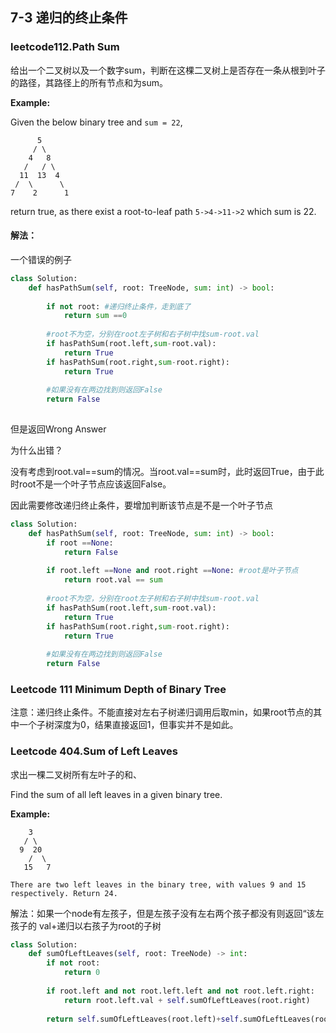 ## 7-3 递归的终止条件

### leetcode112.Path Sum

给出一个二叉树以及一个数字sum，判断在这棵二叉树上是否存在一条从根到叶子的路径，其路径上的所有节点和为sum。

**Example:**

Given the below binary tree and `sum = 22`,

```
      5
     / \
    4   8
   /   / \
  11  13  4
 /  \      \
7    2      1
```

return true, as there exist a root-to-leaf path `5->4->11->2` which sum is 22.

#### 解法：

一个错误的例子

```python
class Solution:
    def hasPathSum(self, root: TreeNode, sum: int) -> bool:
        
        if not root: #递归终止条件，走到底了
            return sum ==0
        
        #root不为空，分别在root左子树和右子树中找sum-root.val
        if hasPathSum(root.left,sum-root.val): 
            return True
        if hasPathSum(root.right,sum-root.right):
            return True
        
        #如果没有在两边找到则返回False
        return False
            
```

但是返回Wrong Answer

为什么出错？

没有考虑到root.val==sum的情况。当root.val==sum时，此时返回True，由于此时root不是一个叶子节点应该返回False。

因此需要修改递归终止条件，要增加判断该节点是不是一个叶子节点

```python
class Solution:
    def hasPathSum(self, root: TreeNode, sum: int) -> bool:
        if root ==None:
            return False
        
        if root.left ==None and root.right ==None: #root是叶子节点
            return root.val == sum
        
        #root不为空，分别在root左子树和右子树中找sum-root.val
        if hasPathSum(root.left,sum-root.val): 
            return True
        if hasPathSum(root.right,sum-root.right):
            return True
        
        #如果没有在两边找到则返回False
        return False
```



### Leetcode 111 Minimum Depth of Binary Tree

注意：递归终止条件。不能直接对左右子树递归调用后取min，如果root节点的其中一个子树深度为0，结果直接返回1，但事实并不是如此。

### Leetcode 404.Sum of Left Leaves

求出一棵二叉树所有左叶子的和、

Find the sum of all left leaves in a given binary tree.

**Example:**

```
    3
   / \
  9  20
    /  \
   15   7

There are two left leaves in the binary tree, with values 9 and 15 respectively. Return 24.
```

解法：如果一个node有左孩子，但是左孩子没有左右两个孩子都没有则返回“该左孩子的 val+递归以右孩子为root的子树

```python
class Solution:
    def sumOfLeftLeaves(self, root: TreeNode) -> int:
        if not root:
            return 0
        
        if root.left and not root.left.left and not root.left.right:
            return root.left.val + self.sumOfLeftLeaves(root.right)
        
        return self.sumOfLeftLeaves(root.left)+self.sumOfLeftLeaves(root.right)
```

